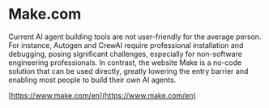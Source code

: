 # Make.com



Current AI agent building tools are not user-friendly for the average person. For instance, Autogen and CrewAI require professional installation and debugging, posing significant challenges, especially for non-software engineering professionals. In contrast, the website Make is a no-code solution that can be used directly, greatly lowering the entry barrier and enabling most people to build their own AI agents.

[https://www.make.com/en](https://www.make.com/en)









